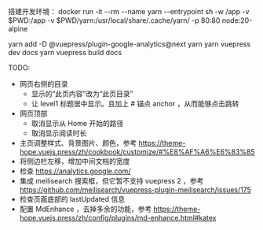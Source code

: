 
搭建开发环境：
docker run -it --rm --name yarn --entrypoint sh -w /app -v $PWD:/app -v $PWD/yarn:/usr/local/share/.cache/yarn/ -p 80:80 node:20-alpine

yarn add -D @vuepress/plugin-google-analytics@next
yarn
yarn vuepress dev docs
yarn vuepress build docs


TODO:
- 网页右侧的目录
  - 显示的“此页内容”改为“此页目录”
  - 让 level1 标题居中显示。且加上 # 锚点 anchor ，从而能够点击跳转
- 网页顶部
  - 取消显示从 Home 开始的路径
  - 取消显示阅读时长
- 主页调整样式、背景图片、颜色，参考 https://theme-hope.vuejs.press/zh/cookbook/customize/#%E8%AF%A6%E6%83%85
- 将侧边栏左移，增加中间文档的宽度
- 检查 https://analytics.google.com/
- 集成 meilisearch 搜索框，但它暂不支持 vuepress 2 ，参考 https://github.com/meilisearch/vuepress-plugin-meilisearch/issues/175
- 检查页面底部的 lastUpdated 信息
- 配置 MdEnhance ，去掉多余的功能，参考 https://theme-hope.vuejs.press/zh/config/plugins/md-enhance.html#katex

